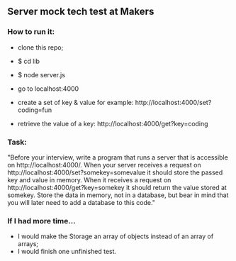 ## Server mock tech test at Makers

### How to run it:

* clone this repo;
* $ cd lib
* $ node server.js
* go to localhost:4000

* create a set of key & value for example:
http://localhost:4000/set?coding=fun
* retrieve the value of a key:
http://localhost:4000/get?key=coding

### Task:

"Before your interview, write a program that runs a server that is accessible on http://localhost:4000/. When your server receives a request on http://localhost:4000/set?somekey=somevalue it should store the passed key and value in memory. When it receives a request on http://localhost:4000/get?key=somekey it should return the value stored at somekey. Store the data in memory, not in a database, but bear in mind that you will later need to add a database to this code."

### If I had more time...

* I would make the Storage an array of objects instead of an array of arrays;
* I would finish one unfinished test.
